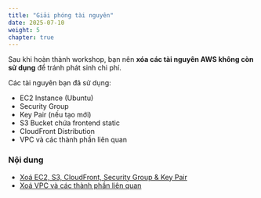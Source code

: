 ```yaml
---
title: "Giải phóng tài nguyên"
date: 2025-07-10
weight: 5
chapter: true
---
```


Sau khi hoàn thành workshop, bạn nên **xóa các tài nguyên AWS không còn sử dụng** để tránh phát sinh chi phí.

Các tài nguyên bạn đã sử dụng:

- EC2 Instance (Ubuntu)
- Security Group
- Key Pair (nếu tạo mới)
- S3 Bucket chứa frontend static
- CloudFront Distribution
- VPC và các thành phần liên quan

### Nội dung
- [Xoá EC2, S3, CloudFront, Security Group & Key Pair](5.1-delete-resources/)
- [Xoá VPC và các thành phần liên quan](5.2-delete-vpc/)
